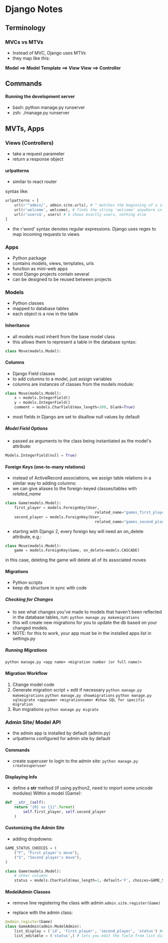 # Django Notes



## Terminology

### MVCs vs MTVs

- Instead of MVC, Django uses MTVs
- they map like this:

**Model ==> Model**
**Template ==> View**
**View ==> Controller**

## Commands

#### Running the development server
- bash: python manage.py runserver
- zsh: ./manage.py runserver

## MVTs, Apps

### Views (Controllers)
- take a request parameter
- return a response object

#### urlpatterns
- similar to react router

syntax like:
```python
urlpatterns = [
    url(r'^admin/', admin.site.urls), # ^ matches the beginning of a string
    url(r'welcome', welcome), # finds the string 'welcome' anywhere in a url
    url(r'users$', users) # $ shows exactly users, nothing else
]
```

- the r'word' syntax denotes regular expressions.  Django uses regex to map incoming requests to views



### Apps
- Python package
- contains models, views, templates, urls
- function as mini-web apps
- most Django projects contain several
- can be designed to be reused between projects


### Models
- Python classes
- mapped to database tables
- each object is a row in the table

#### Inheritance
- all models must inherit from the base model class
- this allows them to represent a table in the database
syntax:

```python
class Move(models.Model):
```

#### Columns
- Django Field classes
- to add columns to a model, just assign variables
- columns are instances of classes from the models module:

```python
class Move(models.Model):
    x = models.IntegerField()
    y = models.IntegerField()
    comment = models.CharField(max_length=300, blank=True)  
```

- most fields in Django are set to disallow null values by default

##### Model Field Options
- passed as arguments to the class being instantiated as the model's attribute:
```python
Models.IntegerField(null = True)
```

#### Foreign Keys (one-to-many relations)
- instead of ActiveRecord associations, we assign table relations in a similar way to adding columns:
- we can give aliases to the foreign-keyed classes/tables with *related_name*

```python
class Game(models.Model):
    first_player = models.ForeignKey(User,
                                        related_name="games_first_player")
    second_player = models.ForeignKey(User,
                                        related_name="games_second_player")
```

- starting with Django 2, every foreign key will need an on_delete attribute, e.g.:

```python
class Move(models.Model):
    game = models.ForeignKey(Game, on_delete=models.CASCADE)
```

in this case, deleting the game will delete all of its associated moves

#### Migrations
- Python scripts
- keep db structure in sync with code

##### Checking for Changes
- to see what changes you've made to models that haven't been reflected in the database tables, run:
```python manage.py makemigrations```
- this will create new migrations for you to update the db based on your changed models.
- NOTE: for this to work, your app must be in the installed apps list in settings.py

##### Running Migrations
```python manage.py <app name> <migration number (or full name)>```

#### Migration Workflow
1. Change model code
2. Generate migration script + edit if necessary
```python manage.py makemigrations```
```python manage.py showmigrations```
```python manage.py sqlmigrate <appname> <migrationname> #show SQL for specific migration```
3. Run migrations
```python manage.py migrate```

### Admin Site/ Model API
- the admin app is installed by default (admin.py)
- urlpatterns configured for admin site by default

#### Commands
- create superuser to login to the admin site: ```python manage.py createsuperuser```

#### Displaying Info
- define a __str__ method
(if using python2, need to import some unicode modules)
Within a model (Game):
```python
def __str__(self):
    return "{0} vs {1}".format(
        self.first_player, self.second_player
    )
```

#### Customizing the Admin Site
- adding dropdowns:

```python
GAME_STATUS_CHOICES = (
    ("F", "First player's move"),
    ("S", "Second player's move"),
)

class Game(models.Model):
    # other columns
    status = models.CharField(max_length=1, default='F', choices=GAME_STATUS_CHOICES)
```

#### ModelAdmin Classes
- remove line registering the class with admin
```admin.site.register(Game)```

- replace with the admin class:

```python
@admin.register(Game)
class GameAdmin(admin.ModelAdmin):
    list_display = ('id', 'first_player', 'second_player', 'status') #what you see in the list display for the model
    list_editable = ('status',) # lets you edit the field from list display
```